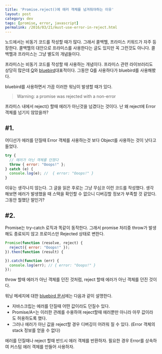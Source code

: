 ```yaml
---
title: 'Promise.reject()에 에러 객체를 넘겨줘야하는 이유'
layout: post
category: dev
tags: [promise, error, javascript]
permalink: /2016/03/21/must-use-error-in-reject.html
---
```


노드에서는 비동기 코드를 작성할 때가 많다. 그래서 콜백헬, 프라미스 키워드가 자주 등장한다.
콜백헬의 대안으로 프라미스를 사용한다는 글도 있지만 꼭 그런것도 아니다.
콜백헬과 프라미스는 그냥 별도의 개념들이다.

프라미스는 비동기 코드를 작성할 때 사용하는 개념이다.
프라미스 관련 라이브러리도 상당히 많은데 [Q](https://github.com/kriskowal/q)와
[bluebird](http://bluebirdjs.com/docs/getting-started.html)대표적이다.
그동안 Q를 사용하다가 bluebird를 사용해봤다.

bluebird를 사용하면서 가끔 이러한 워닝이 발생할 때가 있다.

> Warning: a promise was rejected with a non-error

프라미스 내에서 reject() 할때 에러가 아닌것을 넘겼다는 것이다.
난 왜 reject에 Error 객체를 넘기지 않았을까?

## #1.

어디선가 에러를 던질때 Error 객체를 사용하는것 보다 Object를 사용하는 것이 낫다고 들었다.

```javascript
try {
  // 에러가 아닌 객체를 던졌다
  throw { error: "Ooops!" };
} catch (e) {
  console.log(e); //  { error: "Ooops!" }
}
```

이유는 생각나지 않는다. 그 글을 읽은 후로는 그냥 무심코 이런 코드를 작성했다.
생각해보면 에러가 발생했을 때 스택을 확인할 수 없으니 디버깅할 정보가 부족할 것 같았다.
그동안 뭘했단 말인가?


## #2.

Promise는 try-catch 로직과 똑같이 동작한다.
그래서 promise 처리중 throw가 발생해도 종료되지 않고 프로미스만 Rejected 상태로 변한다.

```javascript
Promise(function (resolve, reject) {
  reject({ error: "Ooops!" });
}).then(function (result) {

}).catch(function (err) {
  console.log(err); // { error: "Ooops!" }
});
```


throw 할때 에러가 아닌 객체를 던진 것처럼, reject 할때 에러가 아닌 객체를 던진 것이다.

워닝 메세지에 대한 [bluebird 문서](https://github.com/petkaantonov/bluebird/blob/master/docs/docs/warning-explanations.md#warning-a-promise-was-rejected-with-a-non-error)에는
다음과 같이 설명한다.

* 자바스크립는 에러를 던질때 어떤 값이라도 던질수 있다.
* Promise/A+는 이러한 관례를 수용하여 reject할때 에러뿐만 아니라 아무 값이라도 허용하도록 했다.
* 그러나 에러가 아닌 값을 reject할 경우 디버깅이 어려워 질 수 있다. (Error 객체의 stack 정보를 얻을 수 없다)

에러를 던질때나 reject 할때 반드시 에러 객체를 반환하자.
필요한 경우 Error를 상속하여 커스텀 에러 객체를 만들어 사용하자.
